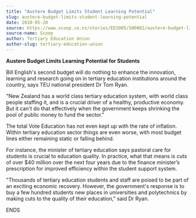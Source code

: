 ```yaml
---
title: "Austere Budget Limits Student Learning Potential"
slug: austere-budget-limits-student-learning-potential
date: 2010-05-20
source: https://www.scoop.co.nz/stories/ED1005/S00082/austere-budget-limits-student-learning-potential.htm
source-name: Scoop
author: Tertiary Education Union
author-slug: tertiary-education-union
---
```


<p><b>Austere Budget Limits Learning Potential for
Students</b></p>

<p>Bill English's second budget will do nothing
to enhance the innovation, learning and research going on in
tertiary education institutions around the country, says TEU
national president Dr Tom Ryan.</p>

<p>"New Zealand has a world
class tertiary education system, with world class people
staffing it, and is a crucial driver of a healthy,
productive economy. But it can't do that effectively when
the government keeps shrinking the pool of public money to
fund the sector."</p>

<p>The total Vote Education has not even
kept up with the rate of inflation. Within tertiary
education sector things are even worse, with most budget
lines either remaining static or falling behind.</p>

<p>For
instance, the minister of tertiary education says pastoral
care for students is crucial to education quality. In
practice, what that means is cuts of over $40 million over
the next four years due to the finance minister’s
prescription for improved efficiency within the student
support system.</p>

<p>"Thousands of tertiary education students
and staff are poised to be part of an exciting economic
recovery. However, the government's response is to buy a few
hundred students new places in universities and polytechnics
by making cuts to the quality of their education," said Dr
Ryan.</p>

<p>ENDS<br><p>

